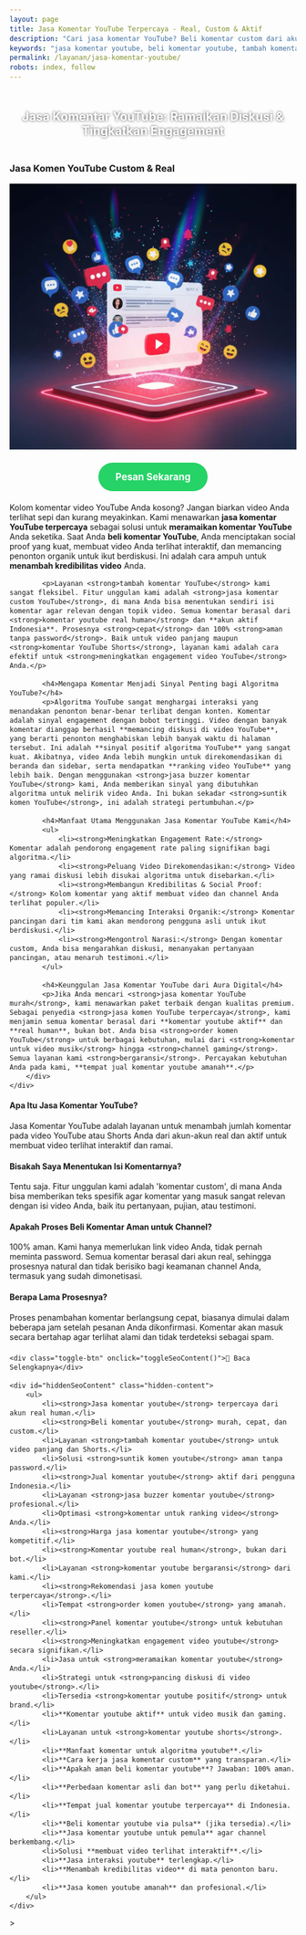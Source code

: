 ```yaml
---
layout: page
title: Jasa Komentar YouTube Terpercaya - Real, Custom & Aktif
description: "Cari jasa komentar YouTube? Beli komentar custom dari akun real human Indonesia. Layanan suntik komen YouTube terpercaya, aman, dan murah untuk ramaikan diskusi dan tingkatkan engagement."
keywords: "jasa komentar youtube, beli komentar youtube, tambah komentar youtube, jual komentar youtube, suntik komen youtube, order komen youtube, panel komentar youtube, komentar youtube real human, komentar youtube aktif, komentar youtube indonesia, jasa komentar custom youtube, komentar youtube positif, jasa komen youtube terpercaya, jasa komentar youtube aman, komentar youtube bergaransi, jasa ramaikan komentar youtube, meningkatkan engagement video youtube, membuat video terlihat interaktif, pancing diskusi di video youtube, jasa buzzer komentar youtube, harga jasa komentar youtube, jasa komentar youtube murah, komentar youtube shorts"
permalink: /layanan/jasa-komentar-youtube/
robots: index, follow
---
```


<script type="application/ld+json">
{
  "@context": "https://schema.org",
  "@graph": [
    {
      "@type": "WebSite",
      "@id": "https://auradigital.id/#website",
      "url": "https://auradigital.id/",
      "name": "auradigital.id"
    },
    {
      "@type": "WebPage",
      "@id": "https://auradigital.id/layanan/jasa-komentar-youtube/#webpage",
      "url": "https://auradigital.id/layanan/jasa-komentar-youtube/",
      "name": "Jasa Komentar YouTube | Custom, Real Aktif & Terpercaya",
      "isPartOf": {
        "@id": "https://auradigital.id/#website"
      },
      "breadcrumb": {
        "@id": "https://auradigital.id/layanan/jasa-komentar-youtube/#breadcrumb"
      },
      "description": "Butuh jasa komentar YouTube? Kami adalah solusi untuk membuat video Anda ramai diskusi dan interaktif. Layanan suntik komen YouTube terpercaya dari akun real untuk membantu menaikkan engagement."
    },
    {
      "@type": "Service",
      "name": "Jasa Komentar YouTube (Video & Shorts)",
      "serviceType": "Social Media Marketing",
      "provider": {
        "@type": "WebSite",
        "name": "auradigital.id",
        "url": "https://auradigital.id/"
      },
      "areaServed": {
        "@type": "Country",
        "name": "Indonesia"
      },
      "description": "Jasa tambah komentar YouTube dari akun real human Indonesia untuk meningkatkan engagement dan memancing diskusi di video. Layanan terpercaya untuk membantu konten Anda direkomendasikan algoritma."
    },
    {
      "@type": "Product",
      "name": "Paket Komentar YouTube (Custom & Random)",
      "image": "https://raw.githubusercontent.com/AzkaAtta/azkaatta.github.io/main/image/jasa-komentar-youtube.webp",
      "description": "Beli paket komentar untuk video YouTube & Shorts. Dikerjakan oleh akun real dan aktif untuk meningkatkan engagement, memancing diskusi, dan menaikkan ranking video.",
      "brand": {
        "@type": "Brand",
        "name": "auradigital.id"
      },
      "offers": {
        "@type": "Offer",
        "priceCurrency": "IDR",
        "price": "3000",
        "availability": "https://schema.org/InStock",
        "url": "https://auradigital.id/layanan/jasa-komentar-youtube/"
      }
    },
    {
      "@type": "BreadcrumbList",
      "@id": "https://auradigital.id/layanan/jasa-komentar-youtube/#breadcrumb",
      "itemListElement": [
        {
          "@type": "ListItem",
          "position": 1,
          "name": "Home",
          "item": "https://auradigital.id/"
        },
        {
          "@type": "ListItem",
          "position": 2,
          "name": "Layanan",
          "item": "https://auradigital.id/layanan/"
        },
        {
          "@type": "ListItem",
          "position": 3,
          "name": "Jasa Komentar YouTube",
          "item": "https://auradigital.id/layanan/jasa-komentar-youtube/"
        }
      ]
    },
    {
      "@type": "FAQPage",
      "mainEntity": [
        {
          "@type": "Question",
          "name": "Apa itu Jasa Komentar YouTube?",
          "acceptedAnswer": {
            "@type": "Answer",
            "text": "Jasa Komentar YouTube adalah layanan untuk menambah jumlah komentar pada video YouTube atau Shorts Anda dari akun-akun real dan aktif untuk membuat video terlihat interaktif dan ramai."
          }
        },
        {
          "@type": "Question",
          "name": "Apakah Komentar bisa menaikkan ranking video?",
          "acceptedAnswer": {
            "@type": "Answer",
            "text": "Sangat berpengaruh. Komentar adalah sinyal engagement yang sangat kuat. Video dengan diskusi yang aktif dianggap berkualitas oleh algoritma YouTube dan lebih mungkin untuk direkomendasikan serta mendapat ranking lebih tinggi."
          }
        },
        {
          "@type": "Question",
          "name": "Bisakah saya request isi komentarnya?",
          "acceptedAnswer": {
            "@type": "Answer",
            "text": "Tentu saja. Kami sangat merekomendasikan layanan jasa komentar custom di mana Anda bisa menentukan sendiri isi komentar agar lebih relevan dengan konteks video Anda dan memancing diskusi yang natural."
          }
        }
      ]
    }
  ]
}
</script>

<h2 style="text-align: center; color: #fff; text-shadow: 0 0 4px rgba(0,0,0,0.7); padding: 20px 15px;">
    Jasa Komentar YouTube: Ramaikan Diskusi & Tingkatkan Engagement
</h2>

<div class="jasa-top-komen-tiktok-container">
    <div class="service-card" id="jasa-komentar-youtube-card" onclick="toggleService(this)">
        <h3>Jasa Komen YouTube Custom & Real</h3>
        <img src="https://raw.githubusercontent.com/AzkaAtta/azkaatta.github.io/main/image/jasa-komentar-youtube.webp" alt="Jasa Komentar YouTube untuk Ranking Video" style="max-width:100%; height:auto;" loading="lazy">
        <a href="https://wa.me/62895402343693?text=Halo,%20saya%20tertarik%20dengan%20Jasa%20Komentar%20YouTube.%20Bisa%20info%20lebih%20lanjut?" target="_blank" class="whatsapp-button" style="display: block; width: fit-content; margin: 20px auto; padding: 15px 30px; background-color: #25D366; color: white; text-align: center; text-decoration: none; border-radius: 50px; font-size: 1.2em; font-weight: bold; transition: background-color 0.3s ease;">
            Pesan Sekarang
        </a>
        <div class="service-description">
            <p>Kolom komentar video YouTube Anda kosong? Jangan biarkan video Anda terlihat sepi dan kurang meyakinkan. Kami menawarkan <strong>jasa komentar YouTube terpercaya</strong> sebagai solusi untuk <strong>meramaikan komentar YouTube</strong> Anda seketika. Saat Anda <strong>beli komentar YouTube</strong>, Anda menciptakan social proof yang kuat, membuat video Anda terlihat interaktif, dan memancing penonton organik untuk ikut berdiskusi. Ini adalah cara ampuh untuk <strong>menambah kredibilitas video</strong> Anda.</p>

            <p>Layanan <strong>tambah komentar YouTube</strong> kami sangat fleksibel. Fitur unggulan kami adalah <strong>jasa komentar custom YouTube</strong>, di mana Anda bisa menentukan sendiri isi komentar agar relevan dengan topik video. Semua komentar berasal dari <strong>komentar youtube real human</strong> dan **akun aktif Indonesia**. Prosesnya <strong>cepat</strong> dan 100% <strong>aman tanpa password</strong>. Baik untuk video panjang maupun <strong>komentar YouTube Shorts</strong>, layanan kami adalah cara efektif untuk <strong>meningkatkan engagement video YouTube</strong> Anda.</p>

            <h4>Mengapa Komentar Menjadi Sinyal Penting bagi Algoritma YouTube?</h4>
            <p>Algoritma YouTube sangat menghargai interaksi yang menandakan penonton benar-benar terlibat dengan konten. Komentar adalah sinyal engagement dengan bobot tertinggi. Video dengan banyak komentar dianggap berhasil **memancing diskusi di video YouTube**, yang berarti penonton menghabiskan lebih banyak waktu di halaman tersebut. Ini adalah **sinyal positif algoritma YouTube** yang sangat kuat. Akibatnya, video Anda lebih mungkin untuk direkomendasikan di beranda dan sidebar, serta mendapatkan **ranking video YouTube** yang lebih baik. Dengan menggunakan <strong>jasa buzzer komentar YouTube</strong> kami, Anda memberikan sinyal yang dibutuhkan algoritma untuk melirik video Anda. Ini bukan sekadar <strong>suntik komen YouTube</strong>, ini adalah strategi pertumbuhan.</p>

            <h4>Manfaat Utama Menggunakan Jasa Komentar YouTube Kami</h4>
            <ul>
                <li><strong>Meningkatkan Engagement Rate:</strong> Komentar adalah pendorong engagement rate paling signifikan bagi algoritma.</li>
                <li><strong>Peluang Video Direkomendasikan:</strong> Video yang ramai diskusi lebih disukai algoritma untuk disebarkan.</li>
                <li><strong>Membangun Kredibilitas & Social Proof:</strong> Kolom komentar yang aktif membuat video dan channel Anda terlihat populer.</li>
                <li><strong>Memancing Interaksi Organik:</strong> Komentar pancingan dari tim kami akan mendorong pengguna asli untuk ikut berdiskusi.</li>
                <li><strong>Mengontrol Narasi:</strong> Dengan komentar custom, Anda bisa mengarahkan diskusi, menanyakan pertanyaan pancingan, atau menaruh testimoni.</li>
            </ul>

            <h4>Keunggulan Jasa Komentar YouTube dari Aura Digital</h4>
            <p>Jika Anda mencari <strong>jasa komentar YouTube murah</strong>, kami menawarkan paket terbaik dengan kualitas premium. Sebagai penyedia <strong>jasa komen YouTube terpercaya</strong>, kami menjamin semua komentar berasal dari **komentar youtube aktif** dan **real human**, bukan bot. Anda bisa <strong>order komen YouTube</strong> untuk berbagai kebutuhan, mulai dari <strong>komentar untuk video musik</strong> hingga <strong>channel gaming</strong>. Semua layanan kami <strong>bergaransi</strong>. Percayakan kebutuhan Anda pada kami, **tempat jual komentar youtube amanah**.</p>
        </div>
    </div>
</div>

<style>
  /* Struktur CSS Anda tidak diubah */
</style>

<div class="accordion">
  <div class="accordion-item">
    <div class="accordion-title"><h4>Apa Itu Jasa Komentar YouTube?</h4></div>
    <div class="accordion-content">
      Jasa Komentar YouTube adalah layanan untuk menambah jumlah komentar pada video YouTube atau Shorts Anda dari akun-akun real dan aktif untuk membuat video terlihat interaktif dan ramai.
    </div>
  </div>

  <div class="accordion-item">
    <div class="accordion-title"><h4>Bisakah Saya Menentukan Isi Komentarnya?</h4></div>
    <div class="accordion-content">
      Tentu saja. Fitur unggulan kami adalah 'komentar custom', di mana Anda bisa memberikan teks spesifik agar komentar yang masuk sangat relevan dengan isi video Anda, baik itu pertanyaan, pujian, atau testimoni.
    </div>
  </div>

  <div class="accordion-item">
    <div class="accordion-title"><h4>Apakah Proses Beli Komentar Aman untuk Channel?</h4></div>
    <div class="accordion-content">
      100% aman. Kami hanya memerlukan link video Anda, tidak pernah meminta password. Semua komentar berasal dari akun real, sehingga prosesnya natural dan tidak berisiko bagi keamanan channel Anda, termasuk yang sudah dimonetisasi.
    </div>
  </div>
  
  <div class="accordion-item">
    <div class="accordion-title"><h4>Berapa Lama Prosesnya?</h4></div>
    <div class="accordion-content">
      Proses penambahan komentar berlangsung cepat, biasanya dimulai dalam beberapa jam setelah pesanan Anda dikonfirmasi. Komentar akan masuk secara bertahap agar terlihat alami dan tidak terdeteksi sebagai spam.
    </div>
  </div>
</div>

<script>
  // Struktur JS Anda tidak diubah
</script>


<style>
  /* Struktur CSS Anda tidak diubah */
</style>

<div class="toggle-container">

    <div class="toggle-btn" onclick="toggleSeoContent()">📌 Baca Selengkapnya</div>
    
    <div id="hiddenSeoContent" class="hidden-content">
        <ul>
            <li><strong>Jasa komentar youtube</strong> terpercaya dari akun real human.</li>
            <li><strong>Beli komentar youtube</strong> murah, cepat, dan custom.</li>
            <li>Layanan <strong>tambah komentar youtube</strong> untuk video panjang dan Shorts.</li>
            <li>Solusi <strong>suntik komen youtube</strong> aman tanpa password.</li>
            <li><strong>Jual komentar youtube</strong> aktif dari pengguna Indonesia.</li>
            <li>Layanan <strong>jasa buzzer komentar youtube</strong> profesional.</li>
            <li>Optimasi <strong>komentar untuk ranking video</strong> Anda.</li>
            <li><strong>Harga jasa komentar youtube</strong> yang kompetitif.</li>
            <li><strong>Komentar youtube real human</strong>, bukan dari bot.</li>
            <li>Layanan <strong>komentar youtube bergaransi</strong> dari kami.</li>
            <li><strong>Rekomendasi jasa komen youtube terpercaya</strong>.</li>
            <li>Tempat <strong>order komen youtube</strong> yang amanah.</li>
            <li><strong>Panel komentar youtube</strong> untuk kebutuhan reseller.</li>
            <li><strong>Meningkatkan engagement video youtube</strong> secara signifikan.</li>
            <li>Jasa untuk <strong>meramaikan komentar youtube</strong> Anda.</li>
            <li>Strategi untuk <strong>pancing diskusi di video youtube</strong>.</li>
            <li>Tersedia <strong>komentar youtube positif</strong> untuk brand.</li>
            <li>**Komentar youtube aktif** untuk video musik dan gaming.</li>
            <li>Layanan untuk <strong>komentar youtube shorts</strong>.</li>
            <li>**Manfaat komentar untuk algoritma youtube**.</li>
            <li>**Cara kerja jasa komentar custom** yang transparan.</li>
            <li>**Apakah aman beli komentar youtube**? Jawaban: 100% aman.</li>
            <li>**Perbedaan komentar asli dan bot** yang perlu diketahui.</li>
            <li>**Tempat jual komentar youtube terpercaya** di Indonesia.</li>
            <li>**Beli komentar youtube via pulsa** (jika tersedia).</li>
            <li>**Jasa komentar youtube untuk pemula** agar channel berkembang.</li>
            <li>Solusi **membuat video terlihat interaktif**.</li>
            <li>**Jasa interaksi youtube** terlengkap.</li>
            <li>**Menambah kredibilitas video** di mata penonton baru.</li>
            <li>**Jasa komen youtube amanah** dan profesional.</li>
        </ul>
    </div>
</div>

<style>
    .toggle-container {
        margin-top: 20px; 
    }
    .toggle-btn {
        cursor: pointer;
        /* Warna tombol diubah agar kontras dengan background gelap */
        color: #67e8f9; /* Biru Cyan Terang */
        text-decoration: underline;
        display: inline-block;
        font-weight: bold;
        text-shadow: 0 1px 2px rgba(0,0,0,0.5);
    }
    .hidden-content {
        /* KUNCI #1: Konten disembunyikan di awal */
        display: none; 
        
        /* KUNCI #2: Style diubah menjadi transparan & teks putih */
        background: rgba(0, 0, 0, 0.25); /* Background semi-transparan gelap */
        backdrop-filter: blur(8px);
        color: #ffffff; /* Warna teks utama menjadi putih */
        border: 1px solid rgba(255, 255, 255, 0.15); /* Border efek kaca */
        
        margin-top: 15px;
        padding: 20px;
        border-radius: 12px;
        text-shadow: 0 1px 2px rgba(0,0,0,0.5); /* Bayangan agar teks mudah dibaca */
    }
    .hidden-content ul {
        margin: 0;
        padding-left: 20px;
    }
    .hidden-content li {
        margin-bottom: 8px;
    }
    .hidden-content strong {
        color: #93c5fd; /* Warna biru muda untuk keyword */
    }
</style>>

<script>
    function toggleSeoContent() {
        var content = document.getElementById("hiddenSeoContent");
        var button = document.querySelector(".toggle-btn");
        
        // Cek apakah konten sedang tersembunyi atau tidak
        if (content.style.display === "none" || content.style.display === "") {
            content.style.display = "block";
            button.textContent = "📌 Tutup Selengkapnya";
        } else {
            content.style.display = "none";
            button.textContent = "📌 Baca Selengkapnya";
        }
    }
</script>
<script>
    // Struktur JS Anda tidak diubah
</script>
